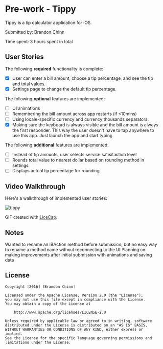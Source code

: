 # Pre-work - Tippy

Tippy is a tip calculator application for iOS.

Submitted by: Brandon Chinn

Time spent: 3 hours spent in total

## User Stories

The following **required** functionality is complete:

* [x] User can enter a bill amount, choose a tip percentage, and see the tip and total values.
* [x] Settings page to change the default tip percentage.

The following **optional** features are implemented:
* [ ] UI animations
* [ ] Remembering the bill amount across app restarts (if <10mins)
* [ ] Using locale-specific currency and currency thousands separators.
* [x] Making sure the keyboard is always visible and the bill amount is always the first responder. This way the user doesn't have to tap anywhere to use this app. Just launch the app and start typing.

The following **additional** features are implemented:

- [ ] Instead of tip amounts, user selects service satisifaction level
- [ ] Rounds total value to nearest dollar based on rounding method in settings
- [ ] Displays actual tip percentage for rounding

## Video Walkthrough 

Here's a walkthrough of implemented user stories:

![tippy](https://cloud.githubusercontent.com/assets/9141509/18817431/e927b5c8-8314-11e6-8514-39578de119e9.gif)

GIF created with [LiceCap](http://www.cockos.com/licecap/).

## Notes

Wanted to rename an IBAction method before submission, but no easy way to rename a method name without reconnecting to the UI
Planning on making improvements after initial submission with animations and saving data


## License

    Copyright [2016] [Brandon Chinn]

    Licensed under the Apache License, Version 2.0 (the "License");
    you may not use this file except in compliance with the License.
    You may obtain a copy of the License at

        http://www.apache.org/licenses/LICENSE-2.0

    Unless required by applicable law or agreed to in writing, software
    distributed under the License is distributed on an "AS IS" BASIS,
    WITHOUT WARRANTIES OR CONDITIONS OF ANY KIND, either express or implied.
    See the License for the specific language governing permissions and
    limitations under the License.
